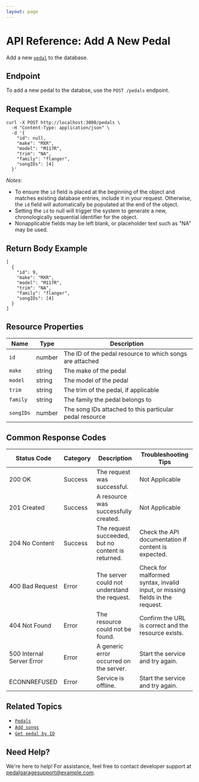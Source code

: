 ```yaml
---
layout: page
---
```


# API Reference: Add A New Pedal

Add a new [`pedal`](pg-resource-pedals.md) to the database.

## Endpoint

To add a new pedal to the databse, use the `POST /pedals` endpoint.

## Request Example

```shell
curl -X POST http://localhost:3000/pedals \
  -H "Content-Type: application/json" \
  -d '{
    "id": null,
    "make": "MXR", 
    "model": "M117R", 
    "trim": "NA", 
    "family": "flanger", 
    "songIDs": [4]
  }'
```

*Notes*:

* To ensure the `id` field is placed at the beginning of the object and matches existing database entries, include it in your request. Otherwise, the `id` field will automatically be populated at the end of the object. 
* Setting the `id` to null will trigger the system to generate a new, chronologically sequential identifier for the object.
* Nonapplicable fields may be left blank, or placeholder text such as "NA" may be used.


## Return Body Example

```shell
[
  {
    "id": 9,
    "make": "MXR", 
    "model": "M117R", 
    "trim": "NA", 
    "family": "flanger", 
    "songIDs": [4]
  }
]
```

## Resource Properties

| Name | Type | Description |
| ------------- | ----------- | ----------- |
| `id` | number | The ID of the pedal resource to which songs are attached |
| `make` | string | The make of the pedal |
| `model` | string | The model of the pedal |
| `trim` | string | The trim of the pedal, if applicable |
| `family` | string | The family the pedal belongs to |
| `songIDs` | number | The song IDs attached to this particular pedal resource |

## Common Response Codes

| Status Code      | Category       | Description | Troubleshooting Tips |
|------------------|----------------|-------------|----------------------|
| 200 OK           | Success        | The request was successful. | Not Applicable |
| 201 Created      | Success        | A resource was successfully created. | Not Applicable |
| 204 No Content   | Success        | The request succeeded, but no content is returned. | Check the API documentation if content is expected. |
| 400 Bad Request  | Error   | The server could not understand the request. | Check for malformed syntax, invalid input, or missing fields in the request. |
| 404 Not Found    | Error   | The resource could not be found. | Confirm the URL is correct and the resource exists. |
| 500 Internal Server Error | Error | A generic error occurred on the server. | Start the service and try again. |
| ECONNREFUSED | Error | Service is offline. | Start the service and try again. |

## Related Topics

* [`Pedals`](pg-resource-pedals.md)
* [`Add songs`](pg-reference-add-songs.md)
* [`Get pedal by ID`](pg-reference-get-pedal-by-id.md)

## Need Help?

We're here to help! For assistance, feel free to contact developer support at pedalgaragesupport@example.com.